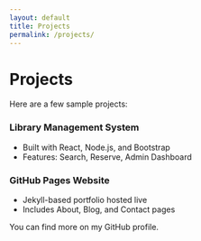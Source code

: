 ```yaml
---
layout: default
title: Projects
permalink: /projects/
---
```


# Projects

Here are a few sample projects:

### Library Management System

- Built with React, Node.js, and Bootstrap
- Features: Search, Reserve, Admin Dashboard

### GitHub Pages Website

- Jekyll-based portfolio hosted live
- Includes About, Blog, and Contact pages

You can find more on my GitHub profile.
